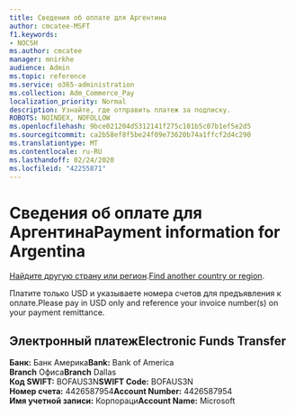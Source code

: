 ```yaml
---
title: Сведения об оплате для Аргентина
author: cmcatee-MSFT
f1.keywords:
- NOCSH
ms.author: cmcatee
manager: mnirkhe
audience: Admin
ms.topic: reference
ms.service: o365-administration
ms.collection: Adm_Commerce_Pay
localization_priority: Normal
description: Узнайте, где отправить платеж за подписку.
ROBOTS: NOINDEX, NOFOLLOW
ms.openlocfilehash: 9bce021204d5312141f275c101b5c07b1ef5e2d5
ms.sourcegitcommit: ca2b58ef8f5be24f09e73620b74a1ffcf2d4c290
ms.translationtype: MT
ms.contentlocale: ru-RU
ms.lasthandoff: 02/24/2020
ms.locfileid: "42255871"
---
```

# <a name="payment-information-for-argentina"></a><span data-ttu-id="619bf-103">Сведения об оплате для Аргентина</span><span class="sxs-lookup"><span data-stu-id="619bf-103">Payment information for Argentina</span></span>

<span data-ttu-id="619bf-104">[Найдите другую страну или регион](../billing-and-payments/pay-for-your-subscription.md).</span><span class="sxs-lookup"><span data-stu-id="619bf-104">[Find another country or region](../billing-and-payments/pay-for-your-subscription.md).</span></span>

<span data-ttu-id="619bf-105">Платите только USD и указываете номера счетов для предъявления к оплате.</span><span class="sxs-lookup"><span data-stu-id="619bf-105">Please pay in USD only and reference your invoice number(s) on your payment remittance.</span></span>

## <a name="electronic-funds-transfer"></a><span data-ttu-id="619bf-106">Электронный платеж</span><span class="sxs-lookup"><span data-stu-id="619bf-106">Electronic Funds Transfer</span></span>

<span data-ttu-id="619bf-107">**Банк:** Банк Америка</span><span class="sxs-lookup"><span data-stu-id="619bf-107">**Bank:** Bank of America</span></span>  
<span data-ttu-id="619bf-108">**Branch** Офиса</span><span class="sxs-lookup"><span data-stu-id="619bf-108">**Branch** Dallas</span></span>  
<span data-ttu-id="619bf-109">**Код SWIFT:** BOFAUS3N</span><span class="sxs-lookup"><span data-stu-id="619bf-109">**SWIFT Code:** BOFAUS3N</span></span>  
<span data-ttu-id="619bf-110">**Номер счета:** 4426587954</span><span class="sxs-lookup"><span data-stu-id="619bf-110">**Account Number:** 4426587954</span></span>  
<span data-ttu-id="619bf-111">**Имя учетной записи:** Корпораци</span><span class="sxs-lookup"><span data-stu-id="619bf-111">**Account Name:** Microsoft</span></span>  